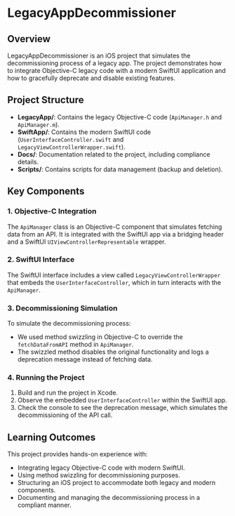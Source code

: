 # LegacyAppDecommissioner

## Overview

LegacyAppDecommissioner is an iOS project that simulates the decommissioning process of a legacy app. The project demonstrates how to integrate Objective-C legacy code with a modern SwiftUI application and how to gracefully deprecate and disable existing features.

## Project Structure

- **LegacyApp/**: Contains the legacy Objective-C code (`ApiManager.h` and `ApiManager.m`).
- **SwiftApp/**: Contains the modern SwiftUI code (`UserInterfaceController.swift` and `LegacyViewControllerWrapper.swift`).
- **Docs/**: Documentation related to the project, including compliance details.
- **Scripts/**: Contains scripts for data management (backup and deletion).

## Key Components

### 1. **Objective-C Integration**
The `ApiManager` class is an Objective-C component that simulates fetching data from an API. It is integrated with the SwiftUI app via a bridging header and a SwiftUI `UIViewControllerRepresentable` wrapper.

### 2. **SwiftUI Interface**
The SwiftUI interface includes a view called `LegacyViewControllerWrapper` that embeds the `UserInterfaceController`, which in turn interacts with the `ApiManager`.

### 3. **Decommissioning Simulation**
To simulate the decommissioning process:
- We used method swizzling in Objective-C to override the `fetchDataFromAPI` method in `ApiManager`.
- The swizzled method disables the original functionality and logs a deprecation message instead of fetching data.

### 4. **Running the Project**
1. Build and run the project in Xcode.
2. Observe the embedded `UserInterfaceController` within the SwiftUI app.
3. Check the console to see the deprecation message, which simulates the decommissioning of the API call.

## Learning Outcomes
This project provides hands-on experience with:
- Integrating legacy Objective-C code with modern SwiftUI.
- Using method swizzling for decommissioning purposes.
- Structuring an iOS project to accommodate both legacy and modern components.
- Documenting and managing the decommissioning process in a compliant manner.

